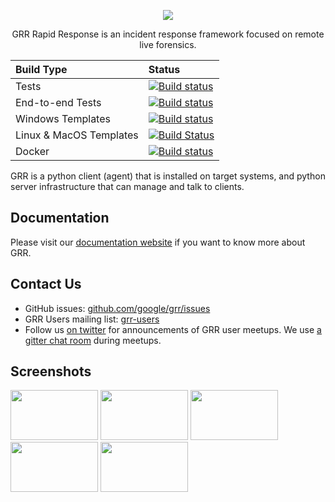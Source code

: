 <p align="center">
<img src="https://raw.githubusercontent.com/google/grr/gh-pages/img/grr_logo_real_sm.png" />

<p align="center">
GRR Rapid Response is an incident response framework focused on remote live forensics.

| Build Type              | Status |
| :---------------------- | :----- |
| Tests                   | [![Build status](https://ci.appveyor.com/api/projects/status/f17x9okek7su5myp?svg=true)](https://ci.appveyor.com/project/grr/grr-ia94e) |
| End-to-end Tests        | [![Build status](https://ci.appveyor.com/api/projects/status/ir4bq9577xwxt6t3?svg=true)](https://ci.appveyor.com/project/grr/grr) |
| Windows Templates       | [![Build status](https://ci.appveyor.com/api/projects/status/o6y6svl9cu0j3u4x?svg=true)](https://ci.appveyor.com/project/grr/grr-5wmt5) |
| Linux & MacOS Templates | [![Build Status](https://travis-ci.org/google/grr.svg?branch=master)](https://travis-ci.org/google/grr) |
| Docker | [![Build status](https://ci.appveyor.com/api/projects/status/siay1bi4opm97uwn?svg=true)](https://ci.appveyor.com/project/grr/grr-iqgqm) |

GRR is a python client (agent) that is installed on target systems, and
python server infrastructure that can manage and talk to clients.<br>


Documentation
-------------

Please visit our [documentation website](https://grr-doc.readthedocs.io/) if you want to know more about GRR.


Contact Us
----------

* GitHub issues: [github.com/google/grr/issues](https://github.com/google/grr/issues)
* GRR Users mailing list: [grr-users](https://groups.google.com/forum/#!forum/grr-users)
* Follow us [on twitter](https://twitter.com/grrresponse) for announcements of GRR user meetups. We use [a gitter chat room](https://gitter.im/google/grr) during meetups.


Screenshots
-----------
[<img src="https://github.com/google/grr/blob/gh-pages/screenshots/Screenshot from 2013-11-18 18-36-13.png" width="140" height="80" />](https://github.com/google/grr/blob/gh-pages/screenshots/Screenshot%20from%202013-11-18%2018-36-13.png)
[<img src="https://github.com/google/grr/blob/gh-pages/screenshots/Screenshot from 2013-11-18 18-36-46.png" width="140" height="80" />](https://github.com/google/grr/blob/gh-pages/screenshots/Screenshot%20from%202013-11-18%2018-36-46.png)
[<img src="https://github.com/google/grr/blob/gh-pages/screenshots/Screenshot from 2013-11-18 18-37-37.png" width="140" height="80" />](https://github.com/google/grr/blob/gh-pages/screenshots/Screenshot%20from%202013-11-18%2018-37-37.png)
[<img src="https://github.com/google/grr/blob/gh-pages/screenshots/Screenshot from 2013-11-18 18-40-49.png" width="140" height="80" />](https://github.com/google/grr/blob/gh-pages/screenshots/Screenshot%20from%202013-11-18%2018-40-49.png)
[<img src="https://github.com/google/grr/blob/gh-pages/screenshots/Screenshot from 2013-11-18 18-41-45.png" width="140" height="80" />](https://github.com/google/grr/blob/gh-pages/screenshots/Screenshot%20from%202013-11-18%2018-41-45.png)

